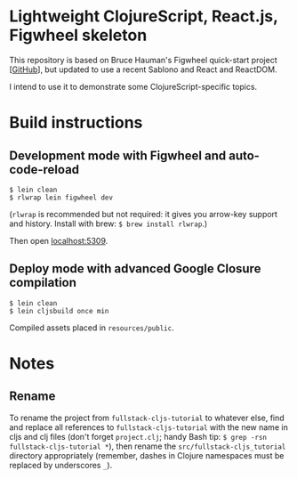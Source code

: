 # Lightweight ClojureScript, React.js, Figwheel skeleton

This repository is based on Bruce Hauman's Figwheel quick-start project [[GitHub](https://github.com/bhauman/lein-figwheel/wiki/Quick-Start)], but updated to use a recent Sablono and React and ReactDOM.

I intend to use it to demonstrate some ClojureScript-specific topics.

# Build instructions

## Development mode with Figwheel and auto-code-reload

```
$ lein clean
$ rlwrap lein figwheel dev
```

(`rlwrap` is recommended but not required: it gives you arrow-key support and history. Install with brew: `$ brew install rlwrap`.)

Then open [localhost:5309](http://localhost:5309).

## Deploy mode with advanced Google Closure compilation

```
$ lein clean
$ lein cljsbuild once min
```

Compiled assets placed in `resources/public`.

# Notes

## Rename
To rename the project from `fullstack-cljs-tutorial` to whatever else, find and replace all references to `fullstack-cljs-tutorial` with the new name in cljs and clj files (don't forget `project.clj`; handy Bash tip: `$ grep -rsn fullstack-cljs-tutorial *`), then rename the `src/fullstack-cljs_tutorial` directory appropriately (remember, dashes in Clojure namespaces must be replaced by underscores `_`).

